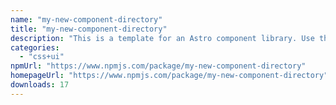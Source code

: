 ```yaml
---
name: "my-new-component-directory"
title: "my-new-component-directory"
description: "This is a template for an Astro component library. Use this template for writing components to use in multiple projects or publish to NPM."
categories:
  - "css+ui"
npmUrl: "https://www.npmjs.com/package/my-new-component-directory"
homepageUrl: "https://www.npmjs.com/package/my-new-component-directory"
downloads: 17
---
```

